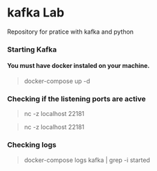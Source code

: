 # kafka Lab

Repository for pratice with kafka and python

### Starting Kafka

#### You must have docker instaled on your machine.

> docker-compose up -d

### Checking if the listening ports are active

> nc -z localhost 22181

> nc -z localhost 22181

### Checking logs

> docker-compose logs kafka | grep -i started